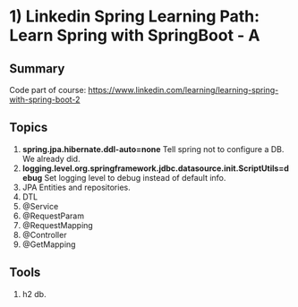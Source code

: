 # 1) Linkedin Spring Learning Path: Learn Spring with SpringBoot - A 
## Summary
Code part of course: https://www.linkedin.com/learning/learning-spring-with-spring-boot-2
  
## Topics
1) **spring.jpa.hibernate.ddl-auto=none** Tell spring not to configure a DB. We already did.
2) **logging.level.org.springframework.jdbc.datasource.init.ScriptUtils=debug** Set logging level to debug instead of default info.
3) JPA Entities and repositories.
4) DTL
5) @Service
6) @RequestParam
7) @RequestMapping
8) @Controller
9) @GetMapping

## Tools
1) h2 db.